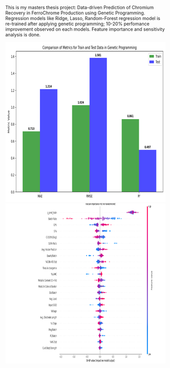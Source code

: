 This is my masters thesis project: Data-driven Prediction of Chromium Recovery in FerroChrome Production using Genetic Programming. 
Regression models like Ridge, Lasso, Random-Forest regression model is re-trained after applying genetic programming; 10-20% perfomance improvement observed on each models.
Feature importance and sensitivity analysis is done.


<img src="new_rf_metrics1.png" alt="Genetic Programming" width="500" height="500">
<img src="rf_feature_imp_plot.png" width="500" height="500"?
